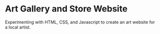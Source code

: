 # Art Gallery and Store Website
Experimenting with HTML, CSS, and Javascript to create an art website for a local artist.
